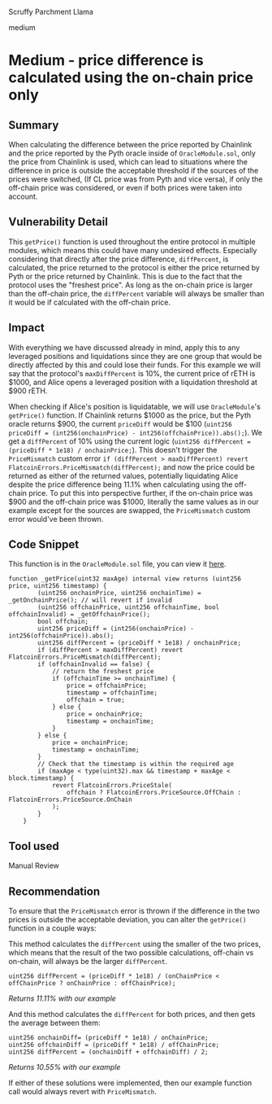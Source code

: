 Scruffy Parchment Llama

medium

# Medium - price difference is calculated using the on-chain price only

## Summary
When calculating the difference between the price reported by Chainlink and the price reported by the Pyth oracle inside of `OracleModule.sol`, only the price from Chainlink is used, which can lead to situations where the difference in price is outside the acceptable threshold if the sources of the prices were switched, (If CL price was from Pyth and vice versa), if only the off-chain price was considered, or even if both prices were taken into account. 

## Vulnerability Detail
This `getPrice()` function is used throughout the entire protocol in multiple modules, which means this could have many undesired effects. Especially considering that directly after the price difference, `diffPercent`, is calculated, the price returned to the protocol is either the price returned by Pyth or the price returned by Chainlink. This is due to the fact that the protocol uses the "freshest price". As long as the on-chain price is larger than the off-chain price, the `diffPercent` variable will always be smaller than it would be if calculated with the off-chain price. 

## Impact
With everything we have discussed already in mind, apply this to any leveraged positions and liquidations since they are one group that would be directly affected by this and could lose their funds. For this example we will say that the protocol's `maxDiffPercent` is 10%, the current price of rETH is $1000, and Alice opens a leveraged position with a liquidation threshold at $900 rETH. 

When checking if Alice's position is liquidatable, we will use  `OracleModule`'s `getPrice()` function. If Chainlink returns $1000 as the price, but the Pyth oracle returns $900, the current `priceDiff` would be $100 (`uint256 priceDiff = (int256(onchainPrice) - int256(offchainPrice)).abs();`). We get a `diffPercent` of 10% using the current logic (`uint256 diffPercent = (priceDiff * 1e18) / onchainPrice;`). This doesn't trigger the `PriceMismatch` custom error `if (diffPercent > maxDiffPercent) revert FlatcoinErrors.PriceMismatch(diffPercent);` and now the price could be returned as either of the returned values, potentially liquidating Alice despite the price difference being 11.1% when calculating using the off-chain price. To put this into perspective further, if the on-chain price was $900 and the off-chain price was $1000, literally the same values as in our example except for the sources are swapped, the `PriceMismatch` custom error would've been thrown. 


## Code Snippet

This function is in the `OracleModule.sol` file, you can view it [here](https://github.com/sherlock-audit/2023-12-flatmoney/blob/main/flatcoin-v1/src/OracleModule.sol#L106).

```solidity
function _getPrice(uint32 maxAge) internal view returns (uint256 price, uint256 timestamp) {
        (uint256 onchainPrice, uint256 onchainTime) = _getOnchainPrice(); // will revert if invalid
        (uint256 offchainPrice, uint256 offchainTime, bool offchainInvalid) = _getOffchainPrice();
        bool offchain;
        uint256 priceDiff = (int256(onchainPrice) - int256(offchainPrice)).abs();
        uint256 diffPercent = (priceDiff * 1e18) / onchainPrice; 
        if (diffPercent > maxDiffPercent) revert FlatcoinErrors.PriceMismatch(diffPercent);
        if (offchainInvalid == false) {
            // return the freshest price
            if (offchainTime >= onchainTime) {
                price = offchainPrice;
                timestamp = offchainTime;
                offchain = true;
            } else {
                price = onchainPrice;
                timestamp = onchainTime;
            }
        } else {
            price = onchainPrice;
            timestamp = onchainTime;
        }
        // Check that the timestamp is within the required age
        if (maxAge < type(uint32).max && timestamp + maxAge < block.timestamp) {
            revert FlatcoinErrors.PriceStale(
                offchain ? FlatcoinErrors.PriceSource.OffChain : FlatcoinErrors.PriceSource.OnChain
            );
        }
    }
```

## Tool used

Manual Review

## Recommendation
To ensure that the `PriceMismatch` error is thrown if the difference in the two prices is outside the acceptable deviation, you can alter the `getPrice()` function in a couple ways:

This method calculates the `diffPercent` using the smaller of the two prices, which means that the result of the two possible calculations, off-chain vs on-chain, will always be the larger `diffPercent`.

```solidity
uint256 diffPercent = (priceDiff * 1e18) / (onChainPrice < offChainPrice ? onChainPrice : offChainPrice); 
```
*Returns 11.11% with our example*

And this method calculates the `diffPercent` for both prices, and then gets the average between them:

```solidity
uint256 onchainDiff= (priceDiff * 1e18) / onChainPrice; 
uint256 offchainDiff = (priceDiff * 1e18) / offChainPrice; 
uint256 diffPercent = (onchainDiff + offchainDiff) / 2;
```

*Returns 10.55% with our example*


If either of these solutions were implemented, then our example function call would always revert with `PriceMismatch`.


